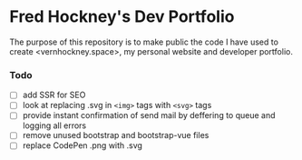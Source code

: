 # Fred Hockney's Dev Portfolio

The purpose of this repository is to make public the code I have used to create <vernhockney.space>, my personal website and developer portfolio.

### Todo
- [ ] add SSR for SEO
- [ ] look at replacing .svg in `<img>` tags with `<svg>` tags
- [ ] provide instant confirmation of send mail by deffering to queue and logging all errors
- [ ] remove unused bootstrap and bootstrap-vue files
- [ ] replace CodePen .png with .svg
